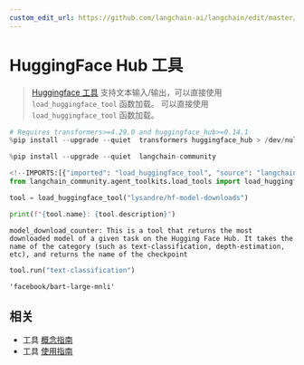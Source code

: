```yaml
---
custom_edit_url: https://github.com/langchain-ai/langchain/edit/master/docs/docs/integrations/tools/huggingface_tools.ipynb
---
```

# HuggingFace Hub 工具

>[Huggingface 工具](https://huggingface.co/docs/transformers/v4.29.0/en/custom_tools) 支持文本输入/输出，可以直接使用 `load_huggingface_tool` 函数加载。
可以直接使用 `load_huggingface_tool` 函数加载。


```python
# Requires transformers>=4.29.0 and huggingface_hub>=0.14.1
%pip install --upgrade --quiet  transformers huggingface_hub > /dev/null
```


```python
%pip install --upgrade --quiet  langchain-community
```


```python
<!--IMPORTS:[{"imported": "load_huggingface_tool", "source": "langchain_community.agent_toolkits.load_tools", "docs": "https://python.langchain.com/api_reference/community/agent_toolkits/langchain_community.agent_toolkits.load_tools.load_huggingface_tool.html", "title": "HuggingFace Hub Tools"}]-->
from langchain_community.agent_toolkits.load_tools import load_huggingface_tool

tool = load_huggingface_tool("lysandre/hf-model-downloads")

print(f"{tool.name}: {tool.description}")
```
```output
model_download_counter: This is a tool that returns the most downloaded model of a given task on the Hugging Face Hub. It takes the name of the category (such as text-classification, depth-estimation, etc), and returns the name of the checkpoint
```

```python
tool.run("text-classification")
```



```output
'facebook/bart-large-mnli'
```



## 相关

- 工具 [概念指南](/docs/concepts/#tools)
- 工具 [使用指南](/docs/how_to/#tools)
